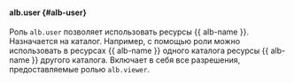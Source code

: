 #### alb.user {#alb-user}

Роль `alb.user` позволяет использовать ресурсы {{ alb-name }}. Назначается на каталог. Например, с помощью роли можно использовать в ресурсах {{ alb-name }} одного каталога ресурсы {{ alb-name }} другого каталога. Включает в себя все разрешения, предоставляемые ролью `alb.viewer`.

